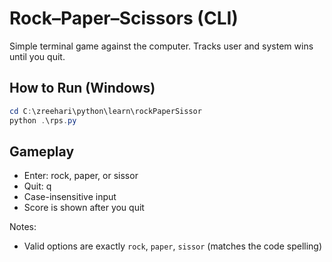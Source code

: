 # Rock–Paper–Scissors (CLI)

Simple terminal game against the computer. Tracks user and system wins until you quit.

## How to Run (Windows)
```powershell
cd C:\zreehari\python\learn\rockPaperSissor
python .\rps.py
```

## Gameplay
- Enter: rock, paper, or sissor
- Quit: q
- Case-insensitive input
- Score is shown after you quit

Notes:
- Valid options are exactly `rock`, `paper`, `sissor` (matches the code spelling)
